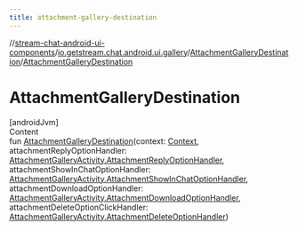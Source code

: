 ```yaml
---
title: attachment-gallery-destination
---
```

//[stream-chat-android-ui-components](../../../index.md)/[io.getstream.chat.android.ui.gallery](../index.md)/[AttachmentGalleryDestination](index.md)/[AttachmentGalleryDestination](AttachmentGalleryDestination.md)



# AttachmentGalleryDestination  
[androidJvm]  
Content  
fun [AttachmentGalleryDestination](AttachmentGalleryDestination.md)(context: [Context](https://developer.android.com/reference/kotlin/android/content/Context.html), attachmentReplyOptionHandler: [AttachmentGalleryActivity.AttachmentReplyOptionHandler](../AttachmentGalleryActivity/AttachmentReplyOptionHandler/index.md), attachmentShowInChatOptionHandler: [AttachmentGalleryActivity.AttachmentShowInChatOptionHandler](../AttachmentGalleryActivity/AttachmentShowInChatOptionHandler/index.md), attachmentDownloadOptionHandler: [AttachmentGalleryActivity.AttachmentDownloadOptionHandler](../AttachmentGalleryActivity/AttachmentDownloadOptionHandler/index.md), attachmentDeleteOptionClickHandler: [AttachmentGalleryActivity.AttachmentDeleteOptionHandler](../AttachmentGalleryActivity/AttachmentDeleteOptionHandler/index.md))  



